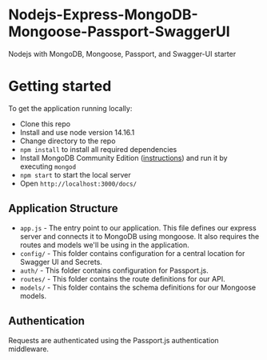 # Nodejs-Express-MongoDB-Mongoose-Passport-SwaggerUI
Nodejs with MongoDB, Mongoose, Passport, and Swagger-UI starter

# Getting started
To get the application running locally:

- Clone this repo
- Install and use node version 14.16.1
- Change directory to the repo
- `npm install` to install all required dependencies
- Install MongoDB Community Edition ([instructions](https://docs.mongodb.com/manual/installation/#tutorials)) and run it by executing `mongod`
- `npm start` to start the local server
- Open `http://localhost:3000/docs/`

## Application Structure

- `app.js` - The entry point to our application. This file defines our express server and connects it to MongoDB using mongoose. It also requires the routes and models we'll be using in the application.
- `config/` - This folder contains configuration for a central location for Swagger UI and Secrets.
- `auth/` - This folder contains configuration for Passport.js.
- `routes/` - This folder contains the route definitions for our API.
- `models/` - This folder contains the schema definitions for our Mongoose models.

## Authentication

Requests are authenticated using the Passport.js authentication middleware. 
